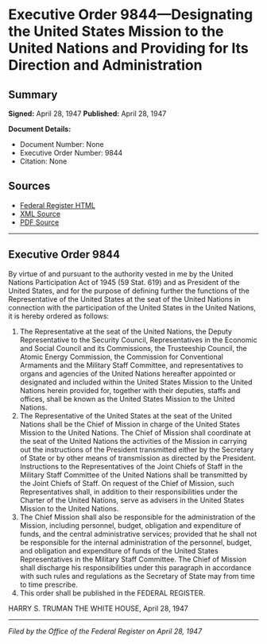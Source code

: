 # Executive Order 9844—Designating the United States Mission to the United Nations and Providing for Its Direction and Administration

## Summary

**Signed:** April 28, 1947
**Published:** April 28, 1947

**Document Details:**
- Document Number: None
- Executive Order Number: 9844
- Citation: None

## Sources
- [Federal Register HTML](https://www.presidency.ucsb.edu/documents/executive-order-9844-designating-the-united-states-mission-the-united-nations-and)
- [XML Source](None)
- [PDF Source](None)

---

## Executive Order 9844

By virtue of and pursuant to the authority vested in me by the United Nations Participation Act of 1945 (59 Stat. 619) and as President of the United States, and for the purpose of defining further the functions of the Representative of the United States at the seat of the United Nations in connection with the participation of the United States in the United Nations, it is hereby ordered as follows:
1. The Representative at the seat of the United Nations, the Deputy Representative to the Security Council, Representatives in the Economic and Social Council and its Commissions, the Trusteeship Council, the Atomic Energy Commission, the Commission for Conventional Armaments and the Military Staff Committee, and representatives to organs and agencies of the United Nations hereafter appointed or designated and included within the United States Mission to the United Nations herein provided for, together with their deputies, staffs and offices, shall be known as the United States Mission to the United Nations.
2. The Representative of the United States at the seat of the United Nations shall be the Chief of Mission in charge of the United States Mission to the United Nations. The Chief of Mission shall coordinate at the seat of the United Nations the activities of the Mission in carrying out the instructions of the President transmitted either by the Secretary of State or by other means of transmission as directed by the President. Instructions to the Representatives of the Joint Chiefs of Staff in the Military Staff Committee of the United Nations shall be transmitted by the Joint Chiefs of Staff. On request of the Chief of Mission, such Representatives shall, in addition to their responsibilities under the Charter of the United Nations, serve as advisers in the United States Mission to the United Nations.
3. The Chief Mission shall also be responsible for the administration of the Mission, including personnel, budget, obligation and expenditure of funds, and the central administrative services; provided that he shall not be responsible for the internal administration of the personnel, budget, and obligation and expenditure of funds of the United States Representatives in the Military Staff Committee. The Chief of Mission shall discharge his responsibilities under this paragraph in accordance with such rules and regulations as the Secretary of State may from time to time prescribe.
4. This order shall be published in the FEDERAL REGISTER.

HARRY S. TRUMAN
THE WHITE HOUSE,
April 28, 1947

---

*Filed by the Office of the Federal Register on April 28, 1947*
